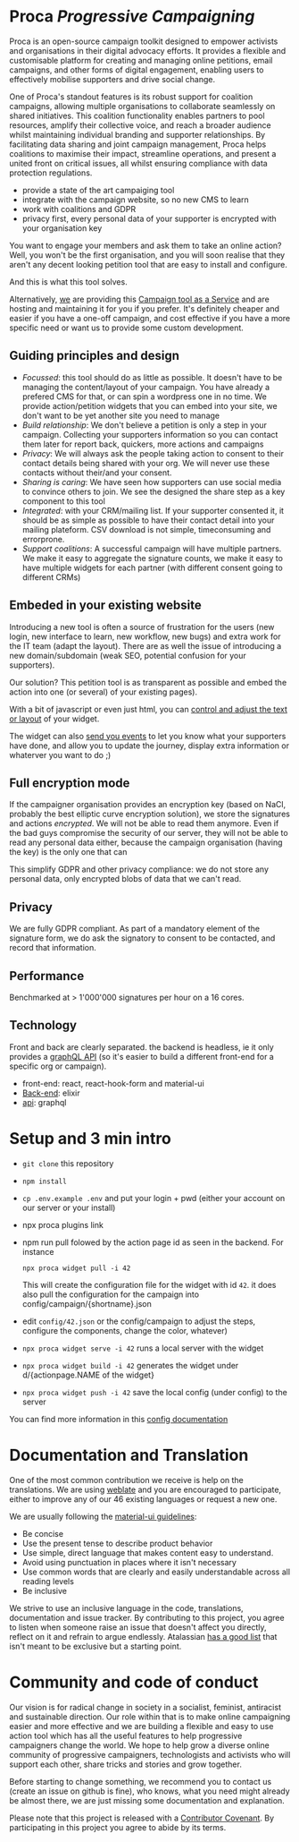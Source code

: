 # Proca _Progressive Campaigning_

Proca is an open-source campaign toolkit designed to empower activists and organisations in their digital advocacy efforts. It provides a flexible and customisable platform for creating and managing online petitions, email campaigns, and other forms of digital engagement, enabling users to effectively mobilise supporters and drive social change.

One of Proca's standout features is its robust support for coalition campaigns, allowing multiple organisations to collaborate seamlessly on shared initiatives. This coalition functionality enables partners to pool resources, amplify their collective voice, and reach a broader audience whilst maintaining individual branding and supporter relationships. By facilitating data sharing and joint campaign management, Proca helps coalitions to maximise their impact, streamline operations, and present a united front on critical issues, all whilst ensuring compliance with data protection regulations.


- provide a state of the art campaiging tool
- integrate with the campaign website, so no new CMS to learn
- work with coalitions and GDPR
- privacy first, every personal data of your supporter is encrypted with your organisation key

You want to engage your members and ask them to take an online action? Well, you won't be the first organisation, and you will soon realise that they aren't any decent looking petition tool that are easy to install and configure.

And this is what this tool solves.

Alternatively, [we](https://fixthestatusquo.org) are providing this [Campaign tool as a Service](https://proca.app) and are hosting and maintaining it for you if you prefer. It's definitely cheaper and easier if you have a one-off campaign, and cost effective if you have a more specific need or want us to provide some custom development.

## Guiding principles and design

- _Focussed_: this tool should do as little as possible. It doesn't have to be managing the content/layout of your campaign. You have already a prefered CMS for that, or can spin a wordpress one in no time. We provide action/petition widgets that you can embed into your site, we don't want to be yet another site you need to manage
- _Build relationship_: We don't believe a petition is only a step in your campaign. Collecting your supporters information so you can contact them later for report back, quickers, more actions and campaigns
- _Privacy_: We will always ask the people taking action to consent to their contact details being shared with your org. We will never use these contacts without their/and your consent.
- _Sharing is caring_: We have seen how supporters can use social media to convince others to join. We see the designed the share step as a key component to this tool
- _Integrated_: with your CRM/mailing list. If your supporter consented it, it should be as simple as possible to have their contact detail into your mailing plateform. CSV download is not simple, timeconsuming and errorprone.
- _Support coalitions_: A successful campaign will have multiple partners. We make it easy to aggregate the signature counts, we make it easy to have multiple widgets for each partner (with different consent going to different CRMs)

## Embeded in your existing website

Introducing a new tool is often a source of frustration for the users (new login, new interface to learn, new workflow, new bugs) and extra work for the IT team (adapt the layout).
There are as well the issue of introducing a new domain/subdomain (weak SEO, potential confusion for your supporters).

Our solution? This petition tool is as transparent as possible and embed the action into one (or several) of your existing pages).

With a bit of javascript or even just html, you can [control and adjust the text or layout](./docs/config.md) of your widget.

The widget can also [send you events](./docs/events.md) to let you know what your supporters have done, and allow you to update the journey, display extra information or whaterver you want to do ;)

## Full encryption mode

If the campaigner organisation provides an encryption key (based on NaCl, probably the best elliptic curve encryption solution), we store the signatures and actions _encrypted_. We will not be able to read them anymore. Even if the bad guys compromise the security of our server, they will not be able to read any personal data either, because the campaign organisation (having the key) is the only one that can

This simplify GDPR and other privacy compliance: we do not store any personal data, only encrypted blobs of data that we can't read.

## Privacy

We are fully GDPR compliant. As part of a mandatory element of the signature form, we do ask the signatory to consent to be contacted, and record that information.

## Performance

Benchmarked at > 1'000'000 signatures per hour on a 16 cores.

## Technology

Front and back are clearly separated. the backend is headless, ie it only provides a [graphQL API](https://doc.proca.app/welcome) (so it's easier to build a different front-end for a specific org or campaign).

- front-end: react, react-hook-form and material-ui
- [Back-end](../proca-server): elixir
- [api](https://doc.proca.app/welcome): graphql

# Setup and 3 min intro

- `git clone` this repository
- `npm install`
- `cp .env.example .env` and put your login + pwd (either your account on our server or your install)
- npx proca plugins link
- npm run pull folowed by the action page id as seen in the backend. For instance

  `npx proca widget pull -i 42`

  This will create the configuration file for the widget with id `42`. it does also pull the configuration for the campaign into config/campaign/{shortname}.json

- edit `config/42.json` or the config/campaign to adjust the steps, configure the components, change the color, whatever)
- `npx proca widget serve -i 42` runs a local server with the widget
- `npx proca widget build -i 42` generates the widget under d/{actionpage.NAME of the widget}
- `npx proca widget push -i 42` save the local config (under config) to the server

You can find more information in this [config documentation](./docs/config.md)

# Documentation and Translation

One of the most common contribution we receive is help on the translations. We are using [weblate](https://hosted.weblate.org/projects/proca) and you are encouraged to participate, either to improve any of our 46 existing languages or request a new one.

We are usually following the [material-ui guidelines](https://material.io/design/communication/writing.html#principles):

- Be concise
- Use the present tense to describe product behavior
- Use simple, direct language that makes content easy to understand.
- Avoid using punctuation in places where it isn't necessary
- Use common words that are clearly and easily understandable across all reading levels
- Be inclusive

We strive to use an inclusive language in the code, translations, documentation and issue tracker. By contributing to this project, you agree to listen when someone raise an issue that doesn't affect you directly, reflect on it and refrain to argue endlessly. Atalassian [has a good list](https://atlassian.design/content/inclusive-writing) that isn't meant to be exclusive but a starting point.

# Community and code of conduct

Our vision is for radical change in society in a socialist, feminist, antiracist and sustainable direction. Our role within that is to make online campaigning easier and more effective and we are building a flexible and easy to use action tool which has all the useful features to help progressive campaigners change the world. We hope to help grow a diverse online community of progressive campaigners, technologists and activists who will support each other, share tricks and stories and grow together.

Before starting to change something, we recommend you to contact us (create an issue on github is fine), who knows, what you need might already be almost there, we are just missing some documentation and explanation.

Please note that this project is released with a [Contributor Covenant](code_of_conduct.md). By participating in this project you agree to abide by its terms.
